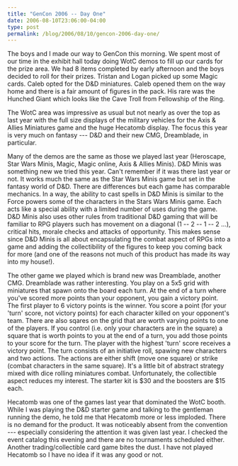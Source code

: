 ```yaml
---
title: "GenCon 2006 -- Day One"
date: 2006-08-10T23:06:00-04:00
type: post
permalink: /blog/2006/08/10/gencon-2006-day-one/
---
```

The boys and I made our way to GenCon this morning. We spent most of our time in the exhibit hall today doing WotC demos to fill up our cards for the prize area. We had 8 items completed by early afternoon and the boys decided to roll for their prizes. Tristan and Logan picked up some Magic cards. Caleb opted for the D&D miniatures. Caleb opened them on the way home and there is a fair amount of figures in the pack. His rare was the Hunched Giant which looks like the Cave Troll from Fellowship of the Ring.

The WotC area was impressive as usual but not nearly as over the top as last year with the full size displays of the military vehicles for the Axis & Allies Miniatures game and the huge Hecatomb display. The focus this year is very much on fantasy --- D&D and their new CMG, Dreamblade, in particular.

Many of the demos are the same as those we played last year (Heroscape, Star Wars Minis, Magic, Magic online, Axis & Allies Minis). D&D Minis was something new we tried this year. Can't remember if it was there last year or not. It works much the same as the Star Wars Minis game but set in the fantasy world of D&D. There are differences but each game has comparable mechanics. In a way, the ability to cast spells in D&D Minis is similar to the Force powers some of the characters in the Stars Wars Minis game. Each acts like a special ability with a limited number of uses during the game. D&D Minis also uses other rules from traditional D&D gaming that will be familiar to RPG players such has movement on a diagonal (1 -- 2 -- 1 -- 2 ...), critical hits, morale checks and attacks of opportunity. This makes sense since D&D Minis is all about encapsulating the combat aspect of RPGs into a game and adding the collectibility of the figures to keep you coming back for more (and one of the reasons not much of this product has made its way into my house!).

The other game we played which is brand new was Dreamblade, another CMG. Dreamblade was rather interesting. You play on a 5x5 grid with miniatures that spawn onto the board each turn. At the end of a turn where you've scored more points than your opponent, you gain a victory point. The first player to 6 victory points is the winner. You score a point (for your 'turn' score, not victory points) for each character killed on your opponent's team. There are also sqares on the grid that are worth varying points to one of the players. If you control (i.e. only your characters are in the square) a square that is worth points to you at the end of a turn, you add those points to your score for the turn. The player with the highest 'turn' score receives a victory point. The turn consists of an initiative roll, spawing new characters and two actions. The actions are either shift (move one square) or strike (combat characters in the same square). It's a little bit of abstract strategy mixed with dice rolling miniatures combat. Unfortunately, the collectible aspect reduces my interest. The starter kit is $30 and the boosters are $15 each.

Hecatomb was one of the games last year that dominated the WotC booth. While I was playing the D&D starter game and talking to the gentleman running the demo, he told me that Hecatomb more or less imploded. There is no demand for the product. It was noticeably absent from the convention --- especially considering the attention it was given last year. I checked the event catalog this evening and there are no tournaments scheduled either. Another trading/collectible card game bites the dust. I have not played Hecatomb so I have no idea if it was any good or not.
